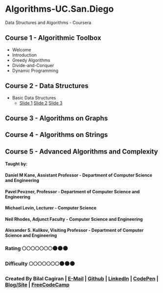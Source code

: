 # Algorithms-UC.San.Diego
Data Structures and Algorithms - Coursera

## Course 1 - Algorithmic Toolbox
* Welcome
* Introduction
* Greedy Algorithms
* Divide-and-Conquer
* Dynamic Programming

## Course 2 - Data Structures
* Basic Data Structures
  * [Slide 1](https://d3c33hcgiwev3.cloudfront.net/_52e80f34296ebf21912ca201cabebef8_05_1_arrays_and_lists.pdf?Expires=1493942400&Signature=PQ2S3TECMcz5kl~NW2or44fR9ZxeCs3B5YrLNhKyuH8Od7JSlDXLt47FPMyElKmbQz-poCZBBCdMRtz0qXnLx2uXeLbboxRbKVNS-5hgvUbb1XdIqFN3s27jSBBRC--Py3-~R5MakZUU66zV1NV7KGCA5eA4IggvXvr6ZKemaso_&Key-Pair-Id=APKAJLTNE6QMUY6HBC5A) 
  [Slide 2](https://d3c33hcgiwev3.cloudfront.net/_23f20ae4318b470bbdc01b2cc9b193c4_05_2_stacks_and_queues.pdf?Expires=1493942400&Signature=E~0QcXyi5UcT53W6nNnYUEj1~NOv4joVVjwlMwYnBIkzWPsppizWkIdCX5rPWCHsTH53WiEihJWnXt3goh31tFXBmUPkzP9zNtZbL8yWJH7vBA1JDOKcYKTfOb52U1vtCKH8f7mk-m9vxfvqIN1iBPwqW4bcBhq6Bgj4U-2YcYI_&Key-Pair-Id=APKAJLTNE6QMUY6HBC5A) 
  [Slide 3](https://d3c33hcgiwev3.cloudfront.net/_bd63e90c34461825e4308eada52801d1_05_3_trees.pdf?Expires=1493942400&Signature=aKELgrIdnLkkn44m6z1eoiMTKsIskaxhIK~BzyTSuTQsC59hDmydQIMwfVAm1VJCIQ0Zu43Ag17-FVBP24jXe9aI2oS2LAqm7gqd1ZHITZ-H6wBoz4LkdwCt2z~OO2Ji6Wkoc0guz57pQESLkEAVt47LGytXEEuvh7OH1lN0Djg_&Key-Pair-Id=APKAJLTNE6QMUY6HBC5A)

## Course 3 - Algorithms on Graphs
## Course 4 - Algorithms on Strings
## Course 5 - Advanced Algorithms and Complexity

#### Taught by:
#### Daniel M Kane, Assistant Professor - Department of Computer Science and Engineering
#### Pavel Pevzner, Professor - Department of Computer Science and Engineering 
#### Michael Levin, Lecturer - Computer Science
#### Neil Rhodes, Adjunct Faculty - Computer Science and Engineering
#### Alexander S. Kulikov, Visiting Professor - Department of Computer Science and Engineering

### Rating :full_moon::full_moon::full_moon::full_moon::full_moon::full_moon::full_moon::new_moon::new_moon::new_moon:
### Difficulty :full_moon::full_moon::full_moon::full_moon::full_moon::full_moon::full_moon::new_moon::new_moon::new_moon:

### Created By Bilal Cagiran | [E-Mail](mailto:bcagiran@hotmail.com) | [Github](https://github.com/extwiii/) | [LinkedIn](https://linkedin.com/in/bilalcagiran) | [CodePen](http://codepen.io/extwiii/) | [Blog/Site](http://bilalcagiran.com) | [FreeCodeCamp](https://www.freecodecamp.com/extwiii) 
